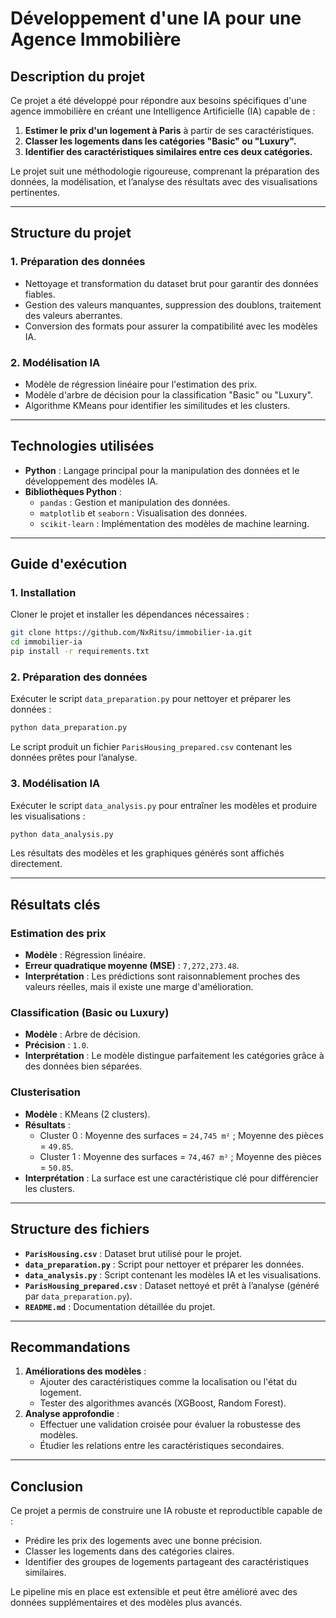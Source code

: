 # **Développement d'une IA pour une Agence Immobilière**

## **Description du projet**
Ce projet a été développé pour répondre aux besoins spécifiques d'une agence immobilière en créant une Intelligence Artificielle (IA) capable de :
1. **Estimer le prix d'un logement à Paris** à partir de ses caractéristiques.
2. **Classer les logements dans les catégories "Basic" ou "Luxury".**
3. **Identifier des caractéristiques similaires entre ces deux catégories.**

Le projet suit une méthodologie rigoureuse, comprenant la préparation des données, la modélisation, et l’analyse des résultats avec des visualisations pertinentes.

---

## **Structure du projet**
### **1. Préparation des données**
- Nettoyage et transformation du dataset brut pour garantir des données fiables.
- Gestion des valeurs manquantes, suppression des doublons, traitement des valeurs aberrantes.
- Conversion des formats pour assurer la compatibilité avec les modèles IA.

### **2. Modélisation IA**
- Modèle de régression linéaire pour l'estimation des prix.
- Modèle d'arbre de décision pour la classification "Basic" ou "Luxury".
- Algorithme KMeans pour identifier les similitudes et les clusters.

---

## **Technologies utilisées**
- **Python** : Langage principal pour la manipulation des données et le développement des modèles IA.
- **Bibliothèques Python** :
  - `pandas` : Gestion et manipulation des données.
  - `matplotlib` et `seaborn` : Visualisation des données.
  - `scikit-learn` : Implémentation des modèles de machine learning.

---

## **Guide d'exécution**

### **1. Installation**
Cloner le projet et installer les dépendances nécessaires :
```bash
git clone https://github.com/NxRitsu/immobilier-ia.git
cd immobilier-ia
pip install -r requirements.txt
```

### **2. Préparation des données**
Exécuter le script `data_preparation.py` pour nettoyer et préparer les données :
```bash
python data_preparation.py
```
Le script produit un fichier `ParisHousing_prepared.csv` contenant les données prêtes pour l’analyse.

### **3. Modélisation IA**
Exécuter le script `data_analysis.py` pour entraîner les modèles et produire les visualisations :
```bash
python data_analysis.py
```
Les résultats des modèles et les graphiques générés sont affichés directement.

---

## **Résultats clés**
### **Estimation des prix**
- **Modèle** : Régression linéaire.
- **Erreur quadratique moyenne (MSE)** : `7,272,273.48`.
- **Interprétation** : Les prédictions sont raisonnablement proches des valeurs réelles, mais il existe une marge d'amélioration.

### **Classification (Basic ou Luxury)**
- **Modèle** : Arbre de décision.
- **Précision** : `1.0`.
- **Interprétation** : Le modèle distingue parfaitement les catégories grâce à des données bien séparées.

### **Clusterisation**
- **Modèle** : KMeans (2 clusters).
- **Résultats** :
  - Cluster 0 : Moyenne des surfaces = `24,745 m²` ; Moyenne des pièces = `49.85`.
  - Cluster 1 : Moyenne des surfaces = `74,467 m²` ; Moyenne des pièces = `50.85`.
- **Interprétation** : La surface est une caractéristique clé pour différencier les clusters.

---

## **Structure des fichiers**
- **`ParisHousing.csv`** : Dataset brut utilisé pour le projet.
- **`data_preparation.py`** : Script pour nettoyer et préparer les données.
- **`data_analysis.py`** : Script contenant les modèles IA et les visualisations.
- **`ParisHousing_prepared.csv`** : Dataset nettoyé et prêt à l’analyse (généré par `data_preparation.py`).
- **`README.md`** : Documentation détaillée du projet.

---

## **Recommandations**
1. **Améliorations des modèles** :
   - Ajouter des caractéristiques comme la localisation ou l'état du logement.
   - Tester des algorithmes avancés (XGBoost, Random Forest).
2. **Analyse approfondie** :
   - Effectuer une validation croisée pour évaluer la robustesse des modèles.
   - Étudier les relations entre les caractéristiques secondaires.

---

## **Conclusion**
Ce projet a permis de construire une IA robuste et reproductible capable de :
- Prédire les prix des logements avec une bonne précision.
- Classer les logements dans des catégories claires.
- Identifier des groupes de logements partageant des caractéristiques similaires.

Le pipeline mis en place est extensible et peut être amélioré avec des données supplémentaires et des modèles plus avancés.
